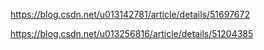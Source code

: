 https://blog.csdn.net/u013142781/article/details/51697672

https://blog.csdn.net/u013256816/article/details/51204385